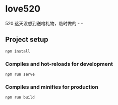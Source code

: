 # love520

520 这天没想到送啥礼物，临时做的 - -

## Project setup
```
npm install
```

### Compiles and hot-reloads for development
```
npm run serve
```

### Compiles and minifies for production
```
npm run build
```

